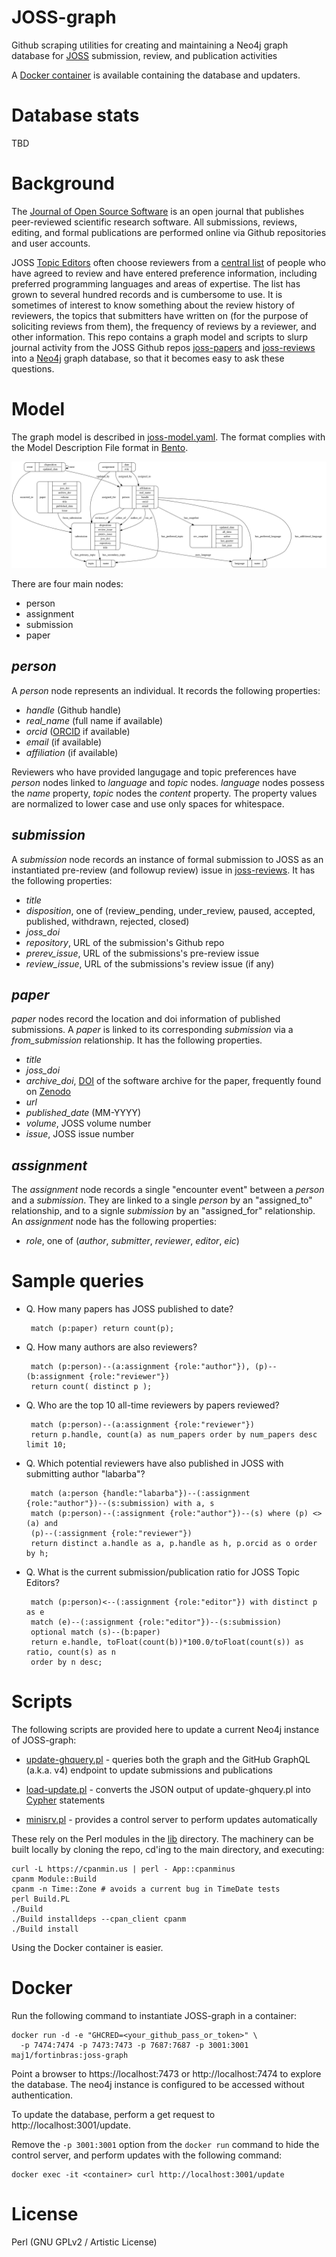 # JOSS-graph

Github scraping utilities for creating and maintaining a Neo4j graph database for [JOSS](https://joss.theoj.org) submission, review, and publication activities

A [Docker container](#Docker) is available containing the database and updaters.

# Database stats

TBD

# Background

The [Journal of Open Source Software](https://joss.theoj.org) is an open journal that publishes peer-reviewed scientific research software. All submissions, reviews, editing, and formal publications are performed online via Github repositories and user accounts.

JOSS [Topic Editors](https://joss.theoj.org/about#topic_editors) often choose reviewers from a [central list](https://docs.google.com/spreadsheets/d/1PAPRJ63yq9aPC1COLjaQp8mHmEq3rZUzwUYxTulyu78) of people who have agreed to review and have entered preference information, including preferred programming languages and areas of expertise. The list has grown to several hundred records and is cumbersome to use. It is sometimes of interest to know something about the review history of reviewers, the topics that submitters have written on (for the purpose of soliciting reviews from them), the frequency of reviews by a reviewer, and other information. This repo contains a graph model and scripts to slurp journal activity from the JOSS Github repos [joss-papers](https://github.com/openjournals/joss-papers) and [joss-reviews](https://github.com/openjournals/joss-reviews) into a [Neo4j](https://neo4j.com) graph database, so that it becomes easy to ask these questions.

# Model

The graph model is described in [joss-model.yaml](./joss-model.yaml). The format complies with the Model Description File format in [Bento](https://github.com/CBIIT/bento-mdf).

![JOSS graph diagram](./joss-graph.svg)

There are four main nodes:

 * person
 * assignment
 * submission
 * paper
 
## _person_ 

A _person_ node represents an individual. It records the following properties: 
 * _handle_ (Github handle)
 * _real\_name_ (full name if available)
 * _orcid_ ([ORCID](https://orcid.org/) if available)
 *  _email_ (if available)
 * _affiliation_ (if available)

Reviewers who have provided langugage and topic preferences have _person_ nodes linked to _language_ and _topic_ nodes. _language_ nodes possess the _name_ property, _topic_ nodes the _content_ property. The property values are normalized to lower case and use only spaces for whitespace.

## _submission_

A _submission_ node records an instance of formal submission to JOSS as an instantiated pre-review (and followup review) issue in [joss-reviews](https://github.com/openjournals/joss-reviews). It has the following properties:

 * _title_
 * _disposition_, one of (review\_pending, under\_review, paused, accepted, published, withdrawn, rejected, closed)
 * _joss_doi_
 * _repository_, URL of the submission's Github repo
 * _prerev\_issue_, URL of the submissions's pre-review issue
 * _review\_issue_, URL of the submissions's review issue (if any)

## _paper_

_paper_ nodes record the location and doi information of published submissions. A _paper_ is linked to its corresponding _submission_ via a _from\_submission_ relationship. It has the following properties.

 * _title_
 * _joss\_doi_
 * _archive\_doi_, [DOI](https://en.wikipedia.org/wiki/Digital_object_identifier) of the software archive for the paper, frequently found on [Zenodo](https://zenodo.org/)
 * _url_
 * _published\_date_ (MM-YYYY)
 * _volume_, JOSS volume number
 * _issue_, JOSS issue number


## _assignment_

The _assignment_ node records a single "encounter event" between a _person_ and a _submission_. They are linked to a single _person_ by an "assigned\_to" relationship, and to a signle _submission_ by an "assigned\_for" relationship. An _assignment_ node has the following properties:

 * _role_, one of (_author_, _submitter_, _reviewer_, _editor_, _eic_)
 
# Sample queries

 * Q. How many papers has JOSS published to date?

		match (p:paper) return count(p);
		
 * Q. How many authors are also reviewers?

		match (p:person)--(a:assignment {role:"author"}), (p)--(b:assignment {role:"reviewer"})
		return count( distinct p );
 
 * Q. Who are the top 10 all-time reviewers by papers reviewed?
 
		match (p:person)--(a:assignment {role:"reviewer"})
		return p.handle, count(a) as num_papers order by num_papers desc limit 10;
		
 * Q. Which potential reviewers have also published in JOSS with submitting author "labarba"?
 
		match (a:person {handle:"labarba"})--(:assignment {role:"author"})--(s:submission) with a, s
		match (p:person)--(:assignment {role:"author"})--(s) where (p) <> (a) and
		(p)--(:assignment {role:"reviewer"})
		return distinct a.handle as a, p.handle as h, p.orcid as o order by h;
		
 * Q. What is the current submission/publication ratio for JOSS Topic Editors?
 
		match (p:person)<--(:assignment {role:"editor"}) with distinct p as e
		match (e)--(:assignment {role:"editor"})--(s:submission) 
		optional match (s)--(b:paper)
		return e.handle, toFloat(count(b))*100.0/toFloat(count(s)) as ratio, count(s) as n
		order by n desc;

# Scripts

The following scripts are provided here to update a current Neo4j instance of JOSS-graph:

  * [update-ghquery.pl](./bin/update-ghquery.pl) - queries both the graph and the GitHub GraphQL (a.k.a. v4) endpoint to update submissions and publications
  
  * [load-update.pl](./bin/load-update.pl) - converts the JSON output of update-ghquery.pl into [Cypher](https://neo4j.com/docs/cypher-manual/current/) statements

  * [minisrv.pl](./bin/minisrv.pl) - provides a control server to perform updates automatically
  
These rely on the Perl modules in the [lib](./lib) directory. The machinery can be built locally by
cloning the repo, cd'ing to the main directory, and executing:
	
	curl -L https://cpanmin.us | perl - App::cpanminus
	cpanm Module::Build
	cpanm -n Time::Zone # avoids a current bug in TimeDate tests
	perl Build.PL
	./Build
	./Build installdeps --cpan_client cpanm
	./Build install
	
Using the Docker container is easier.

# Docker

Run the following command to instantiate JOSS-graph in a container:

	docker run -d -e "GHCRED=<your_github_pass_or_token>" \
	  -p 7474:7474 -p 7473:7473 -p 7687:7687 -p 3001:3001 maj1/fortinbras:joss-graph

Point a browser to https://localhost:7473 or http://localhost:7474 to explore the database.
The neo4j instance is configured to be accessed without authentication.

To update the database, perform a get request to http://localhost:3001/update. 

Remove the `-p 3001:3001` option from the `docker run` command to hide the control server, and perform updates with the following command:

	docker exec -it <container> curl http://localhost:3001/update
	
# License

Perl (GNU GPLv2 / Artistic License)
